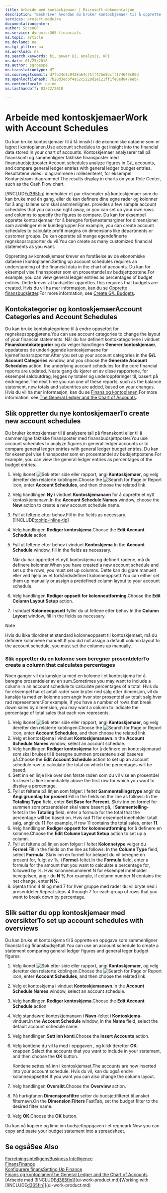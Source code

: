 ```yaml
---
title: Arbeide med kontoskjemaer | Microsoft-dokumentasjon
description: "Beskriver hvordan du bruker kontoskjemaer til å opprette ulike visninger og rapporter for å analysere økonomiske resultatdata."
services: project-madeira
documentationcenter: 
author: SorenGP
ms.service: dynamics365-financials
ms.topic: article
ms.devlang: na
ms.tgt_pltfrm: na
ms.workload: na
ms.search.keywords: bi, power BI, analysis, KPI
ms.date: 01/25/2018
ms.author: sgroespe
ms.translationtype: HT
ms.sourcegitcommit: d7fb34e1c9428a64c71ff47be8bcff174649c00d
ms.openlocfilehash: 7b28d3ec6f4a52c5229d2e121ff1fe8ed847eeb7
ms.contentlocale: nb-no
ms.lasthandoff: 03/22/2018

---
```

# <a name="work-with-account-schedules"></a><span data-ttu-id="a2735-103">Arbeide med kontoskjemaer</span><span class="sxs-lookup"><span data-stu-id="a2735-103">Work with Account Schedules</span></span>
<span data-ttu-id="a2735-104">Du kan bruke kontoskjemaer til å få innsikt i de økonomiske dataene som er lagret i kontoplanen.</span><span class="sxs-lookup"><span data-stu-id="a2735-104">Use account schedules to get insight into the financial data stored in your chart of accounts.</span></span> <span data-ttu-id="a2735-105">Kontoskjemaer analyserer tall på finanskonti og sammenligner faktiske finansposter med finansbudsjettposter.</span><span class="sxs-lookup"><span data-stu-id="a2735-105">Account schedules analyze figures in G/L accounts, and compare general ledger entries with general ledger budget entries.</span></span> <span data-ttu-id="a2735-106">Resultatene vises i diagrammene i rollesenteret, for eksempel Kontantstrøm-diagrammet.</span><span class="sxs-lookup"><span data-stu-id="a2735-106">The results display in charts on your Role Center, such as the Cash Flow chart.</span></span>  

[!INCLUDE[d365fin](includes/d365fin_md.md)]<span data-ttu-id="a2735-107"> inneholder et par eksempler på kontoskjemaer som du kan bruke med én gang, eller du kan definere dine egne rader og kolonner for å angi tallene som skal sammenlignes.</span><span class="sxs-lookup"><span data-stu-id="a2735-107"> provides a few sample account schedules that you can use right away, or you can set up your own rows and columns to specify the figures to compare.</span></span> <span data-ttu-id="a2735-108">Du kan for eksempel opprette kontoskjemaer for å beregne fortjenestemarginer for dimensjoner som avdelinger eller kundegrupper.</span><span class="sxs-lookup"><span data-stu-id="a2735-108">For example, you can create account schedules to calculate profit margins on dimensions like departments or customer groups.</span></span> <span data-ttu-id="a2735-109">Du kan opprette så mange egendefinerte regnskapsrapporter du vil.</span><span class="sxs-lookup"><span data-stu-id="a2735-109">You can create as many customized financial statements as you want.</span></span>  

<span data-ttu-id="a2735-110">Oppretting av kontoskjemaer krever en forståelse av de økonomiske dataene i kontoplanen.</span><span class="sxs-lookup"><span data-stu-id="a2735-110">Setting up account schedules requires an understanding of the financial data in the chart of accounts.</span></span> <span data-ttu-id="a2735-111">Du kan for eksempel vise finansposter som en prosentandel av budsjettpostene.</span><span class="sxs-lookup"><span data-stu-id="a2735-111">For example, you can view general ledger entries as percentages of budget entries.</span></span> <span data-ttu-id="a2735-112">Dette krever at budsjetter opprettes.</span><span class="sxs-lookup"><span data-stu-id="a2735-112">This requires that budgets are created.</span></span> <span data-ttu-id="a2735-113">Hvis du vil ha mer informasjon, kan du se [Opprette finansbudsjetter](finance-how-create-budgets.md).</span><span class="sxs-lookup"><span data-stu-id="a2735-113">For more information, see [Create G/L Budgets](finance-how-create-budgets.md).</span></span>

## <a name="account-categories-and-account-schedules"></a><span data-ttu-id="a2735-114">Kontokategorier og kontoskjemaer</span><span class="sxs-lookup"><span data-stu-id="a2735-114">Account Categories and Account Schedules</span></span>
<span data-ttu-id="a2735-115">Du kan bruke kontokategoriene til å endre oppsettet for regnskapsoppgjørene.</span><span class="sxs-lookup"><span data-stu-id="a2735-115">You can use account categories to change the layout of your financial statements.</span></span> <span data-ttu-id="a2735-116">Når du har definert kontokategoriene i vinduet **Finanskontokategorier** og du velger handlingen **Generer kontoskjemaer**, oppdateres de underliggende kontoskjemaene for kjernefinansrapporter.</span><span class="sxs-lookup"><span data-stu-id="a2735-116">After you set up your account categories in the **G/L Account Categories** window, and you choose the **Generate Account Schedules** action, the underlying account schedules for the core financial reports are updated.</span></span> <span data-ttu-id="a2735-117">Neste gang du kjører en av disse rapportene, for eksempel saldoutdrag, legges ny totaler og underoppføringer til, basert på endringene.</span><span class="sxs-lookup"><span data-stu-id="a2735-117">The next time you run one of these reports, such as the balance statement, new totals and subentries are added, based on your changes.</span></span> <span data-ttu-id="a2735-118">Hvis du vil ha mer informasjon, kan du se [Finans og kontoplanen](finance-general-ledger.md).</span><span class="sxs-lookup"><span data-stu-id="a2735-118">For more information, see [The General Ledger and the Chart of Accounts](finance-general-ledger.md).</span></span>  

## <a name="to-create-new-account-schedules"></a><span data-ttu-id="a2735-119">Slik oppretter du nye kontoskjemaer</span><span class="sxs-lookup"><span data-stu-id="a2735-119">To create new account schedules</span></span>  
 <span data-ttu-id="a2735-120">Du bruker kontoskjemaer til å analysere tall på finanskonti eller til å sammenligne faktiske finansposter med finansbudsjettposter.</span><span class="sxs-lookup"><span data-stu-id="a2735-120">You use account schedules to analyze figures in general ledger accounts or to compare general ledger entries with general ledger budget entries.</span></span> <span data-ttu-id="a2735-121">Du kan for eksempel vise finansposter som en prosentandel av budsjettpostene.</span><span class="sxs-lookup"><span data-stu-id="a2735-121">For example, you can view the general ledger entries as percentages of the budget entries.</span></span>

1. <span data-ttu-id="a2735-122">Velg ikonet ![Søk etter side eller rapport](media/ui-search/search_small.png "Søk etter side eller rapport"), angi **Kontoskjemaer**, og velg deretter den relaterte koblingen.</span><span class="sxs-lookup"><span data-stu-id="a2735-122">Choose the ![Search for Page or Report](media/ui-search/search_small.png "Search for Page or Report icon") icon, enter **Account Schedules**, and then choose the related link.</span></span>  
2. <span data-ttu-id="a2735-123">Velg handlingen **Ny** i vinduet **Kontoskjemanavn** for å opprette et nytt kontoskjemanavn.</span><span class="sxs-lookup"><span data-stu-id="a2735-123">In the **Account Schedule Names** window, choose the **New** action to create a new account schedule name.</span></span>
3. <span data-ttu-id="a2735-124">Fyll ut feltene etter behov.</span><span class="sxs-lookup"><span data-stu-id="a2735-124">Fill in the fields as necessary.</span></span> [!INCLUDE[tooltip-inline-tip](includes/tooltip-inline-tip_md.md)]
4. <span data-ttu-id="a2735-125">Velg handlingen **Rediger kontoskjema**.</span><span class="sxs-lookup"><span data-stu-id="a2735-125">Choose the **Edit Account Schedule** action.</span></span>
5. <span data-ttu-id="a2735-126">Fyll ut feltene etter behov i vinduet **Kontoskjema**.</span><span class="sxs-lookup"><span data-stu-id="a2735-126">In the **Account Schedule** window, fill in the fields as necessary.</span></span>  

    <span data-ttu-id="a2735-127">Når du har opprettet et nytt kontoskjema og definert radene, må du definere kolonner.</span><span class="sxs-lookup"><span data-stu-id="a2735-127">When you have created a new account schedule and set up the rows, you must set up columns.</span></span> <span data-ttu-id="a2735-128">Dette kan du gjøre manuelt eller ved hjelp av et forhåndsdefinert kolonneoppsett.</span><span class="sxs-lookup"><span data-stu-id="a2735-128">You can either set them up manually or assign a predefined column layout to your account schedule.</span></span>
6. <span data-ttu-id="a2735-129">Velg handlingen **Rediger oppsett for kolonneutforming**.</span><span class="sxs-lookup"><span data-stu-id="a2735-129">Choose the **Edit Column Layout Setup** action.</span></span>
7. <span data-ttu-id="a2735-130">I vinduet **Kolonneoppsett** fyller du ut feltene etter behov.</span><span class="sxs-lookup"><span data-stu-id="a2735-130">In the **Column Layout** window, fill in the fields as necessary.</span></span>

> [!NOTE]  
>   <span data-ttu-id="a2735-131">Hvis du ikke tilordnet et standard kolonneoppsett til kontoskjemaet, må du definere kolonnene manuelt.</span><span class="sxs-lookup"><span data-stu-id="a2735-131">If you did not assign a default column layout to the account schedule, you must set the columns up manually.</span></span>   

### <a name="to-create-a-column-that-calculates-percentages"></a><span data-ttu-id="a2735-132">Slik oppretter du en kolonne som beregner prosentdeler</span><span class="sxs-lookup"><span data-stu-id="a2735-132">To create a column that calculates percentages</span></span>  
<span data-ttu-id="a2735-133">Noen ganger vil du kanskje ta med en kolonne i et kontoskjema for å beregne prosentdeler av en sum.</span><span class="sxs-lookup"><span data-stu-id="a2735-133">Sometimes you may want to include a column in an account schedule to calculate percentages of a total.</span></span> <span data-ttu-id="a2735-134">Hvis du for eksempel har et antall rader som bryter ned salg etter dimensjon, vil du kanskje ta med en kolonne som angir hvor stor prosentdel av totalt salg hver rad representerer.</span><span class="sxs-lookup"><span data-stu-id="a2735-134">For example, if you have a number of rows that break down sales by dimension, you may want a column to indicate the percentage of total sales that each row represents.</span></span>

1. <span data-ttu-id="a2735-135">Velg ikonet ![Søk etter side eller rapport](media/ui-search/search_small.png "Søk etter side eller rapport"), angi **Kontoskjemaer**, og velg deretter den relaterte koblingen.</span><span class="sxs-lookup"><span data-stu-id="a2735-135">Choose the ![Search for Page or Report](media/ui-search/search_small.png "Search for Page or Report icon") icon, enter **Account Schedules**, and then choose the related link.</span></span>
2. <span data-ttu-id="a2735-136">Velg et kontoskjema i vinduet **Kontoskjemanavn**.</span><span class="sxs-lookup"><span data-stu-id="a2735-136">In the **Account Schedule Names** window, select an account schedule.</span></span>  
3. <span data-ttu-id="a2735-137">Velg handlingen **Rediger kontoskjema** for å definere en kontoskjemarad som skal brukes til å beregne summen prosentene skal baseres på.</span><span class="sxs-lookup"><span data-stu-id="a2735-137">Choose the **Edit Account Schedule** action to set up an account schedule row to calculate the total on which the percentages will be based.</span></span>  
4. <span data-ttu-id="a2735-138">Sett inn en linje like over den første raden som du vil vise en prosentdel for.</span><span class="sxs-lookup"><span data-stu-id="a2735-138">Insert a line immediately above the first row for which you want to display a percentage.</span></span>  
5. <span data-ttu-id="a2735-139">Fyll ut feltene på linjen som følger: I feltet **Sammentellingstype** angir du **Angi grunnlag for prosent**.</span><span class="sxs-lookup"><span data-stu-id="a2735-139">Fill in the fields on the line as follows: In the **Totaling Type** field, enter **Set Base for Percent**.</span></span> <span data-ttu-id="a2735-140">Skriv inn en formel for summen som prosentdelen skal være basert på, i **Sammentelling**-feltet.</span><span class="sxs-lookup"><span data-stu-id="a2735-140">In the **Totaling** field, enter a formula for the total that the percentage will be based on.</span></span> <span data-ttu-id="a2735-141">Hvis rad 11 for eksempel inneholder totalt salg, angir du **11**.</span><span class="sxs-lookup"><span data-stu-id="a2735-141">For example, if row 11 contains the total sales, enter **11**.</span></span>  
6. <span data-ttu-id="a2735-142">Velg handlingen **Rediger oppsett for kolonneutforming** for å definere en kolonne.</span><span class="sxs-lookup"><span data-stu-id="a2735-142">Choose the **Edit Column Layout Setup** action to set up a column.</span></span>  
7. <span data-ttu-id="a2735-143">Fyll ut feltene på linjen som følger: I feltet **Kolonnetype** velger du **Formel**.</span><span class="sxs-lookup"><span data-stu-id="a2735-143">Fill in the fields on the line as follows: In the **Column Type** field, select **Formula**.</span></span> <span data-ttu-id="a2735-144">Skriv inn en formel for beløpet du vil beregne en prosent for, fulgt av %, i **Formel**-feltet.</span><span class="sxs-lookup"><span data-stu-id="a2735-144">In the **Formula** field, enter a formula for the amount that you want to calculate a percentage for, followed by %.</span></span> <span data-ttu-id="a2735-145">Hvis kolonnenummeret N for eksempel inneholder bevegelsen, angir du **N %**.</span><span class="sxs-lookup"><span data-stu-id="a2735-145">For example, if column number N contains the net change, enter **N%**.</span></span>  
8. <span data-ttu-id="a2735-146">Gjenta trinn 4 til og med 7 for hver gruppe med rader du vil bryte ned i prosentdeler.</span><span class="sxs-lookup"><span data-stu-id="a2735-146">Repeat steps 4 through 7 for each group of rows that you want to break down by percentage.</span></span>

## <a name="to-set-up-account-schedules-with-overviews"></a><span data-ttu-id="a2735-147">Slik setter du opp kontoskjemaer med oversikter</span><span class="sxs-lookup"><span data-stu-id="a2735-147">To set up account schedules with overviews</span></span>  
<span data-ttu-id="a2735-148">Du kan bruke et kontoskjema til å opprette en oppgave som sammenligner finanstall og finansbudsjettall.</span><span class="sxs-lookup"><span data-stu-id="a2735-148">You can use an account schedule to create a statement comparing general ledger figures and general leger budget figures.</span></span>

1. <span data-ttu-id="a2735-149">Velg ikonet ![Søk etter side eller rapport](media/ui-search/search_small.png "Søk etter side eller rapport"), angi **Kontoskjemaer**, og velg deretter den relaterte koblingen.</span><span class="sxs-lookup"><span data-stu-id="a2735-149">Choose the ![Search for Page or Report](media/ui-search/search_small.png "Search for Page or Report icon") icon, enter **Account Schedules**, and then choose the related link.</span></span>
2. <span data-ttu-id="a2735-150">Velg et kontoskjema i vinduet **Kontoskjemanavn**.</span><span class="sxs-lookup"><span data-stu-id="a2735-150">In the **Account Schedule Names** window, select an account schedule.</span></span>  
3. <span data-ttu-id="a2735-151">Velg handlingen **Rediger kontoskjema**.</span><span class="sxs-lookup"><span data-stu-id="a2735-151">Choose the **Edit Account Schedule** action</span></span>  
4. <span data-ttu-id="a2735-152">Velg standawrd kontoskjemanavn i **Navn**-feltet i **Kontoskjema**-vinduet.</span><span class="sxs-lookup"><span data-stu-id="a2735-152">In the **Account Schedule** window, in the **Name** field, select the default account schedule name.</span></span>
5. <span data-ttu-id="a2735-153">Velg handlingen **Sett inn konti**.</span><span class="sxs-lookup"><span data-stu-id="a2735-153">Choose the **Insert Accounts** action.</span></span>  
6. <span data-ttu-id="a2735-154">Velg kontiene du vil ta med i oppgaven , og klikk deretter **OK**-knappen.</span><span class="sxs-lookup"><span data-stu-id="a2735-154">Select the accounts that you want to include in your statement, and then choose the **OK** button.</span></span>

    <span data-ttu-id="a2735-155">Kontiene settes nå inn i kontoskjemaet.</span><span class="sxs-lookup"><span data-stu-id="a2735-155">The accounts are now inserted into your account schedule.</span></span> <span data-ttu-id="a2735-156">Hvis du vil, kan du også endre kolonneoppsettet.</span><span class="sxs-lookup"><span data-stu-id="a2735-156">If you want you can also change the column layout.</span></span>  
7. <span data-ttu-id="a2735-157">Velg handlingen **Oversikt**.</span><span class="sxs-lookup"><span data-stu-id="a2735-157">Choose the **Overview** action.</span></span>  
8. <span data-ttu-id="a2735-158">På hurtigfanen **Dimensjonsfiltre** setter du budsjettfilteret til ønsket filternavn.</span><span class="sxs-lookup"><span data-stu-id="a2735-158">On the **Dimension Filters** FastTab, set the budget filter to the desired filter name.</span></span>  
9. <span data-ttu-id="a2735-159">Velg **OK**.</span><span class="sxs-lookup"><span data-stu-id="a2735-159">Choose the **OK** button.</span></span>  

<span data-ttu-id="a2735-160">Du kan nå kopiere og lime inn budsjettoppgaven i et regneark.</span><span class="sxs-lookup"><span data-stu-id="a2735-160">Now you can copy and paste your budget statement into a spreadsheet.</span></span>

## <a name="see-also"></a><span data-ttu-id="a2735-161">Se også</span><span class="sxs-lookup"><span data-stu-id="a2735-161">See Also</span></span>
[<span data-ttu-id="a2735-162">Forretningsintelligens</span><span class="sxs-lookup"><span data-stu-id="a2735-162">Business Intelligence</span></span>](bi.md)  
[<span data-ttu-id="a2735-163">Finans</span><span class="sxs-lookup"><span data-stu-id="a2735-163">Finance</span></span>](finance.md)  
[<span data-ttu-id="a2735-164">Konfigurere finans</span><span class="sxs-lookup"><span data-stu-id="a2735-164">Setting Up Finance</span></span>](finance-setup-finance.md)  
[<span data-ttu-id="a2735-165">Finans og kontoplanen</span><span class="sxs-lookup"><span data-stu-id="a2735-165">The General Ledger and the Chart of Accounts</span></span>](finance-general-ledger.md)  
<span data-ttu-id="a2735-166">[Arbeide med [!INCLUDE[d365fin](includes/d365fin_md.md)]](ui-work-product.md)</span><span class="sxs-lookup"><span data-stu-id="a2735-166">[Working with [!INCLUDE[d365fin](includes/d365fin_md.md)]](ui-work-product.md)</span></span>  

